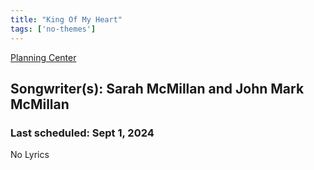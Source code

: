 ```yaml
---
title: "King Of My Heart"
tags: ['no-themes']
---
```


[Planning Center](https://services.planningcenteronline.com/songs/17743800)

## Songwriter(s): Sarah McMillan and John Mark McMillan
### Last scheduled: Sept 1, 2024          

No Lyrics
